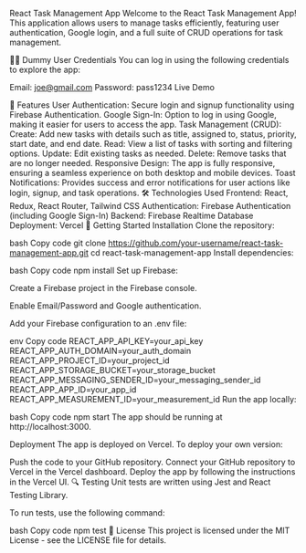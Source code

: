 React Task Management App
Welcome to the React Task Management App! This application allows users to manage tasks efficiently, featuring user authentication, Google login, and a full suite of CRUD operations for task management.

🧑‍💻 Dummy User Credentials
You can log in using the following credentials to explore the app:

Email: joe@gmail.com
Password: pass1234
Live Demo

🚀 Features
User Authentication: Secure login and signup functionality using Firebase Authentication.
Google Sign-In: Option to log in using Google, making it easier for users to access the app.
Task Management (CRUD):
Create: Add new tasks with details such as title, assigned to, status, priority, start date, and end date.
Read: View a list of tasks with sorting and filtering options.
Update: Edit existing tasks as needed.
Delete: Remove tasks that are no longer needed.
Responsive Design: The app is fully responsive, ensuring a seamless experience on both desktop and mobile devices.
Toast Notifications: Provides success and error notifications for user actions like login, signup, and task operations.
🛠️ Technologies Used
Frontend: React, Redux, React Router, Tailwind CSS
Authentication: Firebase Authentication (including Google Sign-In)
Backend: Firebase Realtime Database
Deployment: Vercel
📝 Getting Started
Installation
Clone the repository:

bash
Copy code
git clone https://github.com/your-username/react-task-management-app.git
cd react-task-management-app
Install dependencies:

bash
Copy code
npm install
Set up Firebase:

Create a Firebase project in the Firebase console.

Enable Email/Password and Google authentication.

Add your Firebase configuration to an .env file:

env
Copy code
REACT_APP_API_KEY=your_api_key
REACT_APP_AUTH_DOMAIN=your_auth_domain
REACT_APP_PROJECT_ID=your_project_id
REACT_APP_STORAGE_BUCKET=your_storage_bucket
REACT_APP_MESSAGING_SENDER_ID=your_messaging_sender_id
REACT_APP_APP_ID=your_app_id
REACT_APP_MEASUREMENT_ID=your_measurement_id
Run the app locally:

bash
Copy code
npm start
The app should be running at http://localhost:3000.

Deployment
The app is deployed on Vercel. To deploy your own version:

Push the code to your GitHub repository.
Connect your GitHub repository to Vercel in the Vercel dashboard.
Deploy the app by following the instructions in the Vercel UI.
🔍 Testing
Unit tests are written using Jest and React Testing Library.

To run tests, use the following command:

bash
Copy code
npm test
📄 License
This project is licensed under the MIT License - see the LICENSE file for details.

